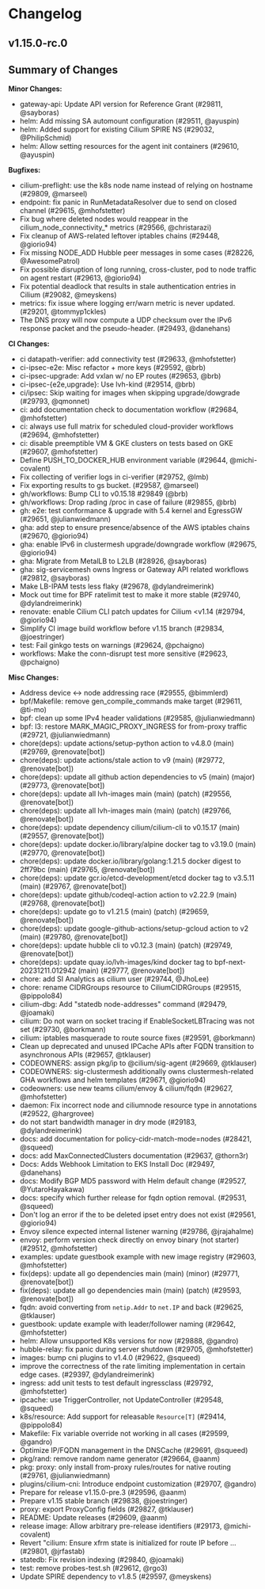 # Changelog

## v1.15.0-rc.0

Summary of Changes
------------------

**Minor Changes:**
* gateway-api: Update API version for Reference Grant (#29811, @sayboras)
* helm: Add missing SA automount configuration (#29511, @ayuspin)
* helm: Added support for existing Cilium SPIRE NS (#29032, @PhilipSchmid)
* helm: Allow setting resources for the agent init containers (#29610, @ayuspin)

**Bugfixes:**
* cilium-preflight: use the k8s node name instead of relying on hostname (#29809, @marseel)
* endpoint: fix panic in RunMetadataResolver due to send on closed channel (#29615, @mhofstetter)
* Fix bug where deleted nodes would reappear in the cilium_node_connectivity_* metrics (#29566, @christarazi)
* Fix cleanup of AWS-related leftover iptables chains (#29448, @giorio94)
* Fix missing NODE_ADD Hubble peer messages in some cases (#28226, @AwesomePatrol)
* Fix possible disruption of long running, cross-cluster, pod to node traffic on agent restart (#29613, @giorio94)
* Fix potential deadlock that results in stale authentication entries in Cilium (#29082, @meyskens)
* metrics: fix issue where logging err/warn metric is never updated. (#29201, @tommyp1ckles)
* The DNS proxy will now compute a UDP checksum over the IPv6 response packet and the pseudo-header. (#29493, @danehans)

**CI Changes:**
* ci datapath-verifier: add connectivity test (#29633, @mhofstetter)
* ci-ipsec-e2e: Misc refactor + more keys (#29592, @brb)
* ci-ipsec-upgrade: Add vxlan w/ no EP routes (#29653, @brb)
* ci-ipsec-{e2e,upgrade}: Use lvh-kind (#29514, @brb)
* ci/ipsec: Skip waiting for images when skipping upgrade/dowgrade (#29793, @qmonnet)
* ci: add documentation check to documentation workflow (#29684, @mhofstetter)
* ci: always use full matrix for scheduled cloud-provider workflows (#29694, @mhofstetter)
* ci: disable preemptible VM & GKE clusters on tests based on GKE (#29607, @mhofstetter)
* Define PUSH_TO_DOCKER_HUB environment variable (#29644, @michi-covalent)
* Fix collecting of verifier logs in ci-verifier (#29752, @lmb)
* Fix exporting results to gs bucket. (#29587, @marseel)
* gh/workflows: Bump CLI to v0.15.18 #29849 (@brb)
* gh/workflows: Drop rading /proc in case of failure (#29855, @brb)
* gh: e2e: test conformance & upgrade with 5.4 kernel and EgressGW (#29651, @julianwiedmann)
* gha: add step to ensure presence/absence of the AWS iptables chains (#29670, @giorio94)
* gha: enable IPv6 in clustermesh upgrade/downgrade workflow (#29675, @giorio94)
* gha: Migrate from MetalLB to L2LB (#28926, @sayboras)
* gha: sig-servicemesh owns Ingress or Gateway API related workflows (#29812, @sayboras)
* Make LB-IPAM tests less flaky (#29678, @dylandreimerink)
* Mock out time for BPF ratelimit test to make it more stable (#29740, @dylandreimerink)
* renovate: enable Cilium CLI patch updates for Cilium <v1.14 (#29794, @giorio94)
* Simplify CI image build workflow before v1.15 branch (#29834, @joestringer)
* test: Fail ginkgo tests on warnings (#29624, @pchaigno)
* workflows: Make the conn-disrupt test more sensitive (#29623, @pchaigno)

**Misc Changes:**
* Address device <-> node addressing race (#29555, @bimmlerd)
* bpf/Makefile: remove gen_compile_commands make target (#29611, @ti-mo)
* bpf: clean up some IPv4 header validations (#29585, @julianwiedmann)
* bpf: l3: restore MARK_MAGIC_PROXY_INGRESS for from-proxy traffic (#29721, @julianwiedmann)
* chore(deps): update actions/setup-python action to v4.8.0 (main) (#29769, @renovate[bot])
* chore(deps): update actions/stale action to v9 (main) (#29772, @renovate[bot])
* chore(deps): update all github action dependencies to v5 (main) (major) (#29773, @renovate[bot])
* chore(deps): update all lvh-images main (main) (patch) (#29556, @renovate[bot])
* chore(deps): update all lvh-images main (main) (patch) (#29766, @renovate[bot])
* chore(deps): update dependency cilium/cilium-cli to v0.15.17 (main) (#29557, @renovate[bot])
* chore(deps): update docker.io/library/alpine docker tag to v3.19.0 (main) (#29770, @renovate[bot])
* chore(deps): update docker.io/library/golang:1.21.5 docker digest to 2ff79bc (main) (#29765, @renovate[bot])
* chore(deps): update gcr.io/etcd-development/etcd docker tag to v3.5.11 (main) (#29767, @renovate[bot])
* chore(deps): update github/codeql-action action to v2.22.9 (main) (#29768, @renovate[bot])
* chore(deps): update go to v1.21.5 (main) (patch) (#29659, @renovate[bot])
* chore(deps): update google-github-actions/setup-gcloud action to v2 (main) (#29780, @renovate[bot])
* chore(deps): update hubble cli to v0.12.3 (main) (patch) (#29749, @renovate[bot])
* chore(deps): update quay.io/lvh-images/kind docker tag to bpf-next-20231211.012942 (main) (#29777, @renovate[bot])
* chore: add SI Analytics as cilium user (#29744, @JhoLee)
* chore: rename CIDRGroups resource to CiliumCIDRGroups (#29515, @pippolo84)
* cilium-dbg: Add "statedb node-addresses" command (#29479, @joamaki)
* cilium: Do not warn on socket tracing if EnableSocketLBTracing was not set (#29730, @borkmann)
* cilium: iptables masquerade to route source fixes (#29591, @borkmann)
* Clean up deprecated and unused IPCache APIs after FQDN transition to asynchronous APIs (#29657, @tklauser)
* CODEOWNERS: assign pkg/ip to @cilium/sig-agent (#29669, @tklauser)
* CODEOWNERS: sig-clustermesh additionally owns clustermesh-related GHA workflows and helm templates (#29671, @giorio94)
* codeowners: use new teams cilium/envoy & cilium/fqdn (#29627, @mhofstetter)
* daemon: Fix incorrect node and ciliumnode resource type in annotations (#29522, @hargrovee)
* do not start bandwidth manager in dry mode (#29183, @dylandreimerink)
* docs: add documentation for policy-cidr-match-mode=nodes (#28421, @squeed)
* docs: add MaxConnectedClusters documentation (#29637, @thorn3r)
* Docs: Adds Webhook Limitation to EKS Install Doc (#29497, @danehans)
* docs: Modify BGP MD5 password with Helm default change (#29527, @YutaroHayakawa)
* docs: specify which further release for fqdn option removal. (#29531, @squeed)
* Don't log an error if the to be deleted ipset entry does not exist (#29561, @giorio94)
* Envoy silence expected internal listener warning (#29786, @jrajahalme)
* envoy: perform version check directly on envoy binary (not starter) (#29512, @mhofstetter)
* examples: update guestbook example with new image registry (#29603, @mhofstetter)
* fix(deps): update all go dependencies main (main) (minor) (#29771, @renovate[bot])
* fix(deps): update all go dependencies main (main) (patch) (#29593, @renovate[bot])
* fqdn: avoid converting from `netip.Addr` to `net.IP` and back (#29625, @tklauser)
* guestbook: update example with leader/follower naming (#29642, @mhofstetter)
* helm: Allow unsupported K8s versions for now (#29888, @gandro)
* hubble-relay: fix panic during server shutdown (#29705, @mhofstetter)
* images: bump cni plugins to v1.4.0 (#29622, @squeed)
* improve the correctness of the rate limiting implementation in certain edge cases. (#29397, @dylandreimerink)
* ingress: add unit tests to test default ingressclass (#29792, @mhofstetter)
* ipcache: use TriggerController, not UpdateController (#29548, @squeed)
* k8s/resource: Add support for releasable `Resource[T]` (#29414, @pippolo84)
* Makefile: Fix variable override not working in all cases (#29599, @gandro)
* Optimize IP/FQDN management in the DNSCache (#29691, @squeed)
* pkg/rand: remove random  name generator (#29664, @aanm)
* pkg: proxy: only install from-proxy rules/routes for native routing (#29761, @julianwiedmann)
* plugins/cilium-cni: Introduce endpoint customization (#29707, @gandro)
* Prepare for release v1.15.0-pre.3 (#29596, @aanm)
* Prepare v1.15 stable branch (#29838, @joestringer)
* proxy: export ProxyConfig fields (#29827, @tklauser)
* README: Update releases (#29609, @aanm)
* release image: Allow arbitrary pre-release identifiers (#29173, @michi-covalent)
* Revert "cilium: Ensure xfrm state is initialized for route IP before … (#29801, @jrfastab)
* statedb: Fix revision indexing (#29840, @joamaki)
* test: remove probes-test.sh (#29612, @rgo3)
* Update SPIRE dependency to v1.8.5 (#29597, @meyskens)
